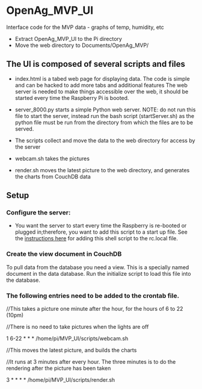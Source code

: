 # OpenAg_MVP_UI
Interface code for the MVP data - graphs of temp, humidity, etc
  - Extract OpenAg_MVP_UI to the Pi directory
  - Move the web directory to Documents/OpenAg_MVP/
## The UI is composed of several scripts and files

  - index.html is a tabed web page for displaying data.  The code is simple and can be hacked to add more tabs and additional features
  The web server is needed to make things accessible over the web, it should be started every time the Raspberry Pi is booted.
  - server_8000.py starts a simple Python web server.  NOTE: do not run this file to start the server, instead run the bash script (startServer.sh) as the python file must be run from the directory from which the files are to be served.
  
  - The scripts collect and move the data to the web directory for access by the server
  - webcam.sh takes the pictures
  - render.sh moves the latest picture to the web directory, and generates the charts from CouchDB data 
  
## Setup

### Configure the server:
   - You want the server to start every time the Raspberry is re-booted or plugged in;therefore, you want to add this script to a start up file.  See the [instructions here](https://www.raspberrypi.org/documentation/linux/usage/rc-local.md) for adding this shell script to the rc.local file.
   
### Create the view document in CouchDB

To pull data from the database you need a view.  This is a specially named document in the data database.  Run the initialize script to load this file into the database.

### The following entries need to be added to the crontab file.

//This takes a picture one minute after the hour, for the hours of 6 to 22 (10pm)

//There is no need to take pictures when the lights are off

1 6-22 * * * /home/pi/MVP_UI/scripts/webcam.sh

//This moves the latest picture, and builds the charts

//It runs at 3 minutes after every hour.  The three minutes is to do the rendering after the picture has been taken

3 * * * * /home/pi/MVP_UI/scripts/render.sh
